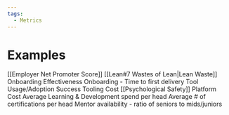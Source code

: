 ```yaml
---
tags:
  - Metrics
---
```

# Examples
[[Employer Net Promoter Score]]
[[Lean#7 Wastes of Lean|Lean Waste]]
Onboarding Effectiveness
Onboarding - Time to first delivery
Tool Usage/Adoption Success
Tooling Cost
[[Psychological Safety]]
Platform Cost
Average Learning & Development spend per head
Average # of certifications per head
Mentor availability - ratio of seniors to mids/juniors
